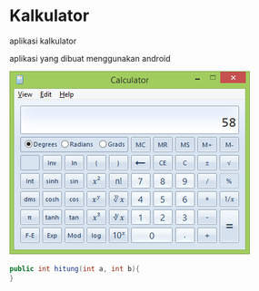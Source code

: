 # Kalkulator
aplikasi kalkulator

aplikasi yang dibuat menggunakan android 


[![gambar](https://github.com/lessydien/Kalkulator/blob/master/images/calc.png)](https://github.com/lessydien/Kalkulator/blob/master/images/calc.png)

```java
public int hitung(int a, int b){
}
